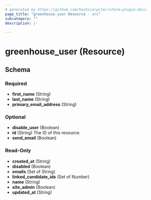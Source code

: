 ```yaml
---
# generated by https://github.com/hashicorp/terraform-plugin-docs
page_title: "greenhouse_user Resource - src"
subcategory: ""
description: |-
  
---
```


# greenhouse_user (Resource)





<!-- schema generated by tfplugindocs -->
## Schema

### Required

- **first_name** (String)
- **last_name** (String)
- **primary_email_address** (String)

### Optional

- **disable_user** (Boolean)
- **id** (String) The ID of this resource.
- **send_email** (Boolean)

### Read-Only

- **created_at** (String)
- **disabled** (Boolean)
- **emails** (Set of String)
- **linked_candidate_ids** (Set of Number)
- **name** (String)
- **site_admin** (Boolean)
- **updated_at** (String)



